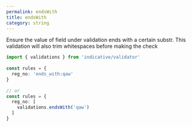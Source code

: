 ```yaml
---
permalink: endsWith
title: endsWith
category: string
---
```


Ensure the value of field under validation ends with a certain substr. This
validation will also trim whitespaces before making the check
 
```ts
import { validations } from 'indicative/validator'
 
const rules = {
  reg_no: 'ends_with:qaw'
}
 
// or
const rules = {
  reg_no: [
    validations.endsWith('qaw')
  ]
}
```